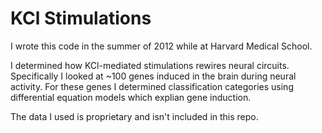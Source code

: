 # KCl Stimulations

I wrote this code in the summer of 2012 while at Harvard Medical School.

I determined how KCl-mediated stimulations rewires neural circuits. Specifically I looked at ~100 genes induced in the brain during neural activity.
For these genes I determined classification categories using differential equation models which explian gene induction.

The data I used is proprietary and isn't included in this repo.
